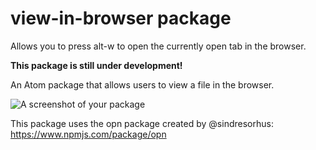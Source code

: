 # view-in-browser package

Allows you to press alt-w to open the currently open tab in the browser.

**This package is still under development!**

An Atom package that allows users to view a file in the browser.

![A screenshot of your package](https://f.cloud.github.com/assets/69169/2290250/c35d867a-a017-11e3-86be-cd7c5bf3ff9b.gif)

This package uses the opn package created by @sindresorhus:
https://www.npmjs.com/package/opn

